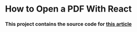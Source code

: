 # How to Open a PDF With React

### This project contains the source code for [this article](https://www.pdftron.com/blog/react/how-to-build-a-react-pdf-viewer)
